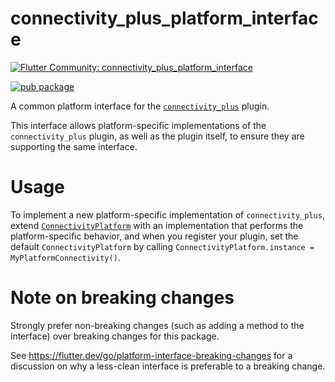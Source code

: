 # connectivity_plus_platform_interface

[![Flutter Community: connectivity_plus_platform_interface](https://fluttercommunity.dev/_github/header/connectivity_plus_platform_interface)](https://github.com/fluttercommunity/community)

[![pub package](https://img.shields.io/pub/v/connectivity_plus_platform_interface.svg)](https://pub.dev/packages/connectivity_plus_platform_interface)

A common platform interface for the [`connectivity_plus`][1] plugin.

This interface allows platform-specific implementations of the `connectivity_plus`
plugin, as well as the plugin itself, to ensure they are supporting the
same interface.

# Usage

To implement a new platform-specific implementation of `connectivity_plus`, extend
[`ConnectivityPlatform`][2] with an implementation that performs the
platform-specific behavior, and when you register your plugin, set the default
`ConnectivityPlatform` by calling
`ConnectivityPlatform.instance = MyPlatformConnectivity()`.

# Note on breaking changes

Strongly prefer non-breaking changes (such as adding a method to the interface)
over breaking changes for this package.

See https://flutter.dev/go/platform-interface-breaking-changes for a discussion
on why a less-clean interface is preferable to a breaking change.

[1]: ../
[2]: lib/connectivity_plus_platform_interface.dart
